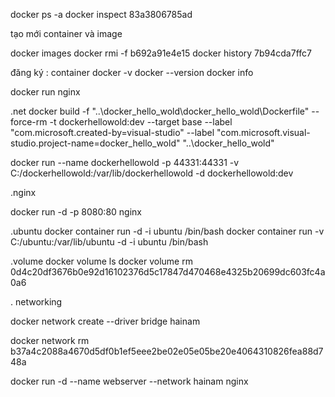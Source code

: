 docker ps -a
docker inspect 83a3806785ad

tạo mới container và image

docker images
docker rmi -f b692a91e4e15
docker history 7b94cda7ffc7

đăng ký : container
docker -v
docker --version 
docker info

docker run nginx

.net 
docker build -f "..\docker_hello_wold\docker_hello_wold\Dockerfile" --force-rm -t dockerhellowold:dev --target base  --label "com.microsoft.created-by=visual-studio" --label "com.microsoft.visual-studio.project-name=docker_hello_wold" "..\docker_hello_wold"

docker run --name dockerhellowold -p 44331:44331 -v C:/dockerhellowold:/var/lib/dockerhellowold -d dockerhellowold:dev

.nginx

docker run -d -p 8080:80 nginx

.ubuntu
docker container run -d -i ubuntu /bin/bash
docker container run -v C:/ubuntu:/var/lib/ubuntu -d -i ubuntu /bin/bash

.volume 
docker volume ls
docker volume rm 0d4c20df3676b0e92d16102376d5c17847d470468e4325b20699dc603fc4a0a6

. networking

docker network create --driver bridge hainam

docker network rm b37a4c2088a4670d5df0b1ef5eee2be02e05e05be20e4064310826fea88d748a

docker run -d --name webserver --network hainam nginx
